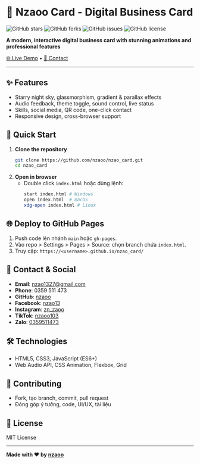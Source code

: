 # 🌟 Nzaoo Card - Digital Business Card

![GitHub stars](https://img.shields.io/github/stars/nzaoo/nzao_card?style=social)
![GitHub forks](https://img.shields.io/github/forks/nzaoo/nzao_card?style=social)
![GitHub issues](https://img.shields.io/github/issues/nzaoo/nzao_card)
![GitHub license](https://img.shields.io/github/license/nzaoo/nzao_card)

**A modern, interactive digital business card with stunning animations and professional features**

[🌐 Live Demo](https://nzaoo.github.io/nzao_card/) • [📧 Contact](mailto:nzao1327@gmail.com)

---

## ✨ Features

- Starry night sky, glassmorphism, gradient & parallax effects
- Audio feedback, theme toggle, sound control, live status
- Skills, social media, QR code, one-click contact
- Responsive design, cross-browser support

## 🚀 Quick Start

1. **Clone the repository**
   ```bash
   git clone https://github.com/nzaoo/nzao_card.git
   cd nzao_card
   ```
2. **Open in browser**
   - Double click `index.html` hoặc dùng lệnh:
     ```bash
     start index.html # Windows
     open index.html  # macOS
     xdg-open index.html # Linux
     ```

## 🌐 Deploy to GitHub Pages

1. Push code lên nhánh `main` hoặc `gh-pages`.
2. Vào repo > Settings > Pages > Source: chọn branch chứa `index.html`.
3. Truy cập: `https://<username>.github.io/nzao_card/`

## 📱 Contact & Social

- **Email**: nzao1327@gmail.com
- **Phone**: 0359 511 473
- **GitHub**: [nzaoo](https://github.com/nzaoo)
- **Facebook**: [nzao13](https://facebook.com/nzao13)
- **Instagram**: [zn_zaoo](https://instagram.com/zn_zaoo)
- **TikTok**: [nzaoo103](https://tiktok.com/@nzaoo103)
- **Zalo**: [0359511473](https://zalo.me/0359511473)

## 🛠️ Technologies

- HTML5, CSS3, JavaScript (ES6+)
- Web Audio API, CSS Animation, Flexbox, Grid

## 🤝 Contributing

- Fork, tạo branch, commit, pull request
- Đóng góp ý tưởng, code, UI/UX, tài liệu

## 📄 License

MIT License

---

**Made with ❤️ by [nzaoo](https://github.com/nzaoo)**
